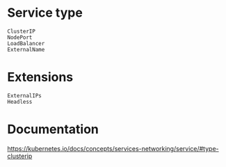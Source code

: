 # Service type
```
ClusterIP
NodePort
LoadBalancer
ExternalName
```
# Extensions
```
ExternalIPs
Headless
```

# Documentation
https://kubernetes.io/docs/concepts/services-networking/service/#type-clusterip
